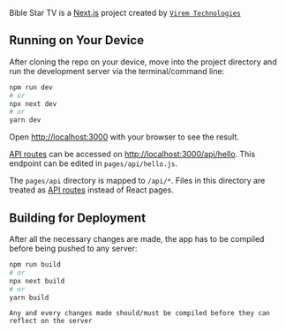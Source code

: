 Bible Star TV is a [Next.js](https://nextjs.org/) project created by [`Virem Technologies`](https://virem.com.ng/) 

## Running on Your Device

After cloning the repo on your device, move into the project directory and run the development server via the terminal/command line:

```bash
npm run dev
# or
npx next dev
# or
yarn dev
```

Open [http://localhost:3000](http://localhost:3000) with your browser to see the result.

[API routes](https://nextjs.org/docs/api-routes/introduction) can be accessed on [http://localhost:3000/api/hello](http://localhost:3000/api/hello). This endpoint can be edited in `pages/api/hello.js`.

The `pages/api` directory is mapped to `/api/*`. Files in this directory are treated as [API routes](https://nextjs.org/docs/api-routes/introduction) instead of React pages.


## Building for Deployment
After all the necessary changes are made, the app has to be  compiled before being pushed to any server:

```bash
npm run build
# or
npx next build
# or
yarn build
```

```
Any and every changes made should/must be compiled before they can reflect on the server
```
